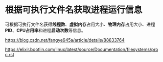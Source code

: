 # 根据可执行文件名获取进程运行信息

可根据可执行文件名获得**线程数**、**虚拟内存**占用大小、**物理内存**占用大小、进程**PID**、**CPU占用率**和进程**启动次数**等信息。

https://blog.csdn.net/fangye945a/article/details/88833764

https://elixir.bootlin.com/linux/latest/source/Documentation/filesystems/proc.rst